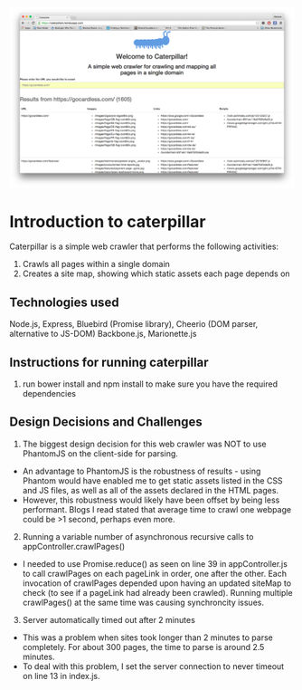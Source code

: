 ![Caterpillar screenshot](./client/assets/images/caterpillar-screenshot.png "Caterpillar web crawler")

# Introduction to caterpillar
Caterpillar is a simple web crawler that performs the following activities:
1. Crawls all pages within a single domain
2. Creates a site map, showing which static assets each page depends on

## Technologies used
Node.js, Express, Bluebird (Promise library), Cheerio (DOM parser, alternative to JS-DOM) Backbone.js, Marionette.js

## Instructions for running caterpillar
1. run bower install and npm install to make sure you have the required dependencies

## Design Decisions and Challenges
1. The biggest design decision for this web crawler was NOT to use PhantomJS on the client-side for parsing. 
  - An advantage to PhantomJS is the robustness of results - using Phantom would have enabled me to get static assets listed in the CSS and JS files, as well as all of the assets declared in the HTML pages. 
  - However, this robustness would likely have been offset by being less performant. Blogs I read stated that average time to crawl one webpage could be >1 second, perhaps even more. 

2. Running a variable number of asynchronous recursive calls to appController.crawlPages()
  - I needed to use Promise.reduce() as seen on line 39 in appController.js to call crawlPages on each pageLink in order, one after the other. Each invocation of crawlPages depended upon having an updated siteMap to check (to see if a pageLink had already been crawled). Running multiple crawlPages() at the same time was causing synchroncity issues.  

3. Server automatically timed out after 2 minutes
  - This was a problem when sites took longer than 2 minutes to parse completely. For about 300 pages, the time to parse is around 2.5 minutes. 
  - To deal with this problem, I set the server connection to never timeout on line 13 in index.js.

